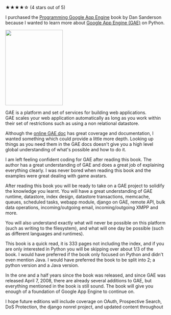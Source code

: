 <p>★★★★☆ (<span itemprop="rating">4</span> stars out of 5)</p>

I purchased the [Programming Google App Engine][2] book by Dan Sanderson because I wanted to learn more about [Google App Engine (GAE)][3] on Python.

<img src='http://www.brianbondy.com/static/img/blogpost_114/book.png' width='180' height='236'>

GAE is a platform and set of services for building web applications.  
GAE scales your web application automatically as long as you work within their set of restrictions such as using a non relational datastore.

Although the [online GAE doc][1] has great coverage and documentation, I wanted something which could provide a little more depth.
Looking up things as you need them in the GAE docs doesn't give you a high level global understanding of what's possible and how to do it.

I am left feeling confident coding for GAE after reading this book.  The author has a great understanding of GAE and does a great job of explaining everything clearly.  I was never bored when reading this book and the examples were great dealing with game avatars.

After reading this book you will be ready to take on a GAE project to solidify the knowledge you learnt.
You will have a great understanding of GAE runtime, datastore, index design, datastore transactions, memcache, queues, scheduled tasks, webapp module, django on GAE, remote API, bulk data operations, incoming/outgoing email, incoming/outgoing XMPP and more.

You will also understand exactly what will never be possible on this platform (such as writing to the filesystem), and what will one day be possible (such as different languages and runtimes).

This book is a quick read, it is 333 pages not including the index, and if you are only interested in Python you will be skipping over about 1/3 of the book.
I would have preferred if the book only focused on Python and didn't even mention Java.  I would have preferred the book to be split into 2; a python version and a Java version.

In the one and a half years since the book was released, and since GAE was released April 7, 2008, there are already several additions to GAE, but everything mentioned in the book is still sound.  The book will give you enough of a foundation of Google App Engine to continue on.  

I hope future editions will include coverage on OAuth, Prospective Search, DoS Protection, the django nonrel project, and updated content throughout


[1]: http://code.google.com/appengine/docs/python/overview.html
[2]: http://oreilly.com/catalog/9780596522735
[3]: http://code.google.com/appengine/
